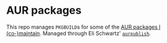 # AUR packages

This repo manages `PKGBUILD`s for  some of the [AUR packages I
(co-)maintain][my packages].  Managed through Eli Schwartz'
[`aurpublish`][aurpublish].

[aurpublish]: https://github.com/eli-schwartz/aurpublish
[my packages]: https://aur.archlinux.org/packages/?O=0&SeB=M&K=bertptrs&outdated=&SB=n&SO=a&PP=50&do_Search=Go
